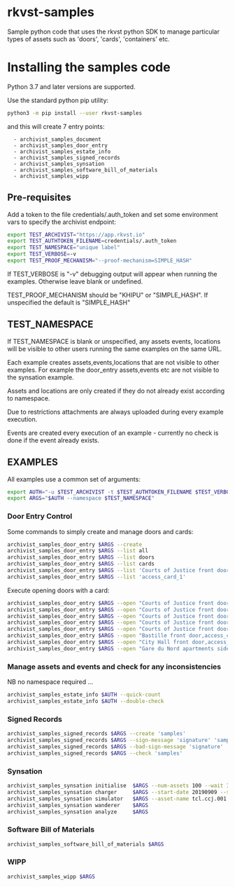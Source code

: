 # rkvst-samples

Sample python code that uses the rkvst python SDK to manage particular types of assets
such as 'doors', 'cards', 'containers' etc.

# Installing the samples code

Python 3.7 and later versions are supported.

Use the standard python pip utility:

```bash
python3 -m pip install --user rkvst-samples
```

and this will create 7 entry points:

      - archivist_samples_document
      - archivist_samples_door_entry
      - archivist_samples_estate_info
      - archivist_samples_signed_records
      - archivist_samples_synsation
      - archivist_samples_software_bill_of_materials
      - archivist_samples_wipp


## Pre-requisites

Add a token to the file credentials/.auth_token and set some environment vars to
specify the archivist endpoint:

```bash
export TEST_ARCHIVIST="https://app.rkvst.io"
export TEST_AUTHTOKEN_FILENAME=credentials/.auth_token
export TEST_NAMESPACE="unique label"
export TEST_VERBOSE=-v
export TEST_PROOF_MECHANISM="--proof-mechanism=SIMPLE_HASH"
```

If TEST_VERBOSE is "-v" debugging output will appear when running the examples. Otherwise leave blank or undefined.

TEST_PROOF_MECHANISM should be "KHIPU" or "SIMPLE_HASH". If unspecified the default is "SIMPLE_HASH"

## TEST_NAMESPACE

If TEST_NAMESPACE is blank or unspecified, any assets events, locations will be visible to other users running the same examples
on the same URL.

Each example creates assets,events,locations that are not visible to other examples.
For example the door_entry assets,events etc are not visible to the synsation example.

Assets and locations are only created if they do not already exist according to namespace.

Due to restrictions attachments are always uploaded during every example execution.

Events are created every execution of an example - currently no check is done if the event already exists.

## EXAMPLES

All examples use a common set of arguments:

```bash
export AUTH="-u $TEST_ARCHIVIST -t $TEST_AUTHTOKEN_FILENAME $TEST_VERBOSE $TEST_PROOF_MECHANISM"
export ARGS="$AUTH --namespace $TEST_NAMESPACE"
```

### Door Entry Control

Some commands to simply create and manage doors and cards:

```bash
archivist_samples_door_entry $ARGS --create
archivist_samples_door_entry $ARGS --list all
archivist_samples_door_entry $ARGS --list doors
archivist_samples_door_entry $ARGS --list cards
archivist_samples_door_entry $ARGS --list 'Courts of Justice front door'
archivist_samples_door_entry $ARGS --list 'access_card_1'
```

Execute opening doors with a card:

```bash
archivist_samples_door_entry $ARGS --open "Courts of Justice front door,access_card_1"
archivist_samples_door_entry $ARGS --open "Courts of Justice front door,access_card_3"
archivist_samples_door_entry $ARGS --open "Courts of Justice front door,access_card_4"
archivist_samples_door_entry $ARGS --open "Courts of Justice front door,access_card_0"
archivist_samples_door_entry $ARGS --open "Courts of Justice front door,access_card_2"
archivist_samples_door_entry $ARGS --open "Bastille front door,access_card_2"
archivist_samples_door_entry $ARGS --open "City Hall front door,access_card_2"
archivist_samples_door_entry $ARGS --open "Gare du Nord apartments side door,access_card_2"
```

### Manage assets and events and check for any inconsistencies

NB no namespace required ...

```bash
archivist_samples_estate_info $AUTH --quick-count
archivist_samples_estate_info $AUTH --double-check
```

### Signed Records

```bash
archivist_samples_signed_records $ARGS --create 'samples'
archivist_samples_signed_records $ARGS --sign-message 'signature' 'samples'
archivist_samples_signed_records $ARGS --bad-sign-message 'signature' 'samples'
archivist_samples_signed_records $ARGS --check 'samples'
```

### Synsation

```bash
archivist_samples_synsation initialise  $ARGS --num-assets 100 --wait 1 --await-confirmation
archivist_samples_synsation charger     $ARGS --start-date 20190909 --stop-date 20191009 --fast-forward 9876
archivist_samples_synsation simulator   $ARGS --asset-name tcl.ccj.001 --wait 1.0
archivist_samples_synsation wanderer    $ARGS
archivist_samples_synsation analyze     $ARGS 
```

### Software Bill of Materials

```bash
archivist_samples_software_bill_of_materials $ARGS
```

### WIPP

```bash
archivist_samples_wipp $ARGS
```
